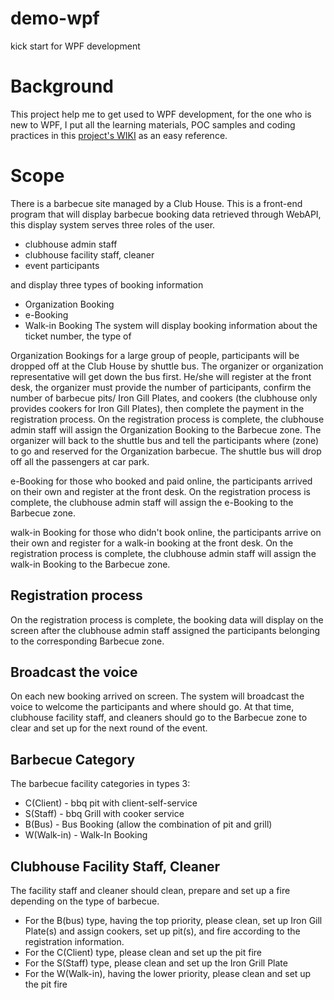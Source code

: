 # demo-wpf
kick start for WPF development

# Background
This project help me to get used to WPF development, for the one who is new to WPF, I put all the learning materials, POC samples and coding practices in this [project's WIKI](https://github.com/dolphinotaku/demo-wpf/wiki) as an easy reference.

# Scope
There is a barbecue site managed by a Club House.
This is a front-end program that will display barbecue booking data retrieved through WebAPI, this display system serves three roles of the user.
- clubhouse admin staff
- clubhouse facility staff, cleaner
- event participants

and display three types of booking information
- Organization Booking
- e-Booking
- Walk-in Booking
The system will display booking information about the ticket number, the type of 

Organization Bookings for a large group of people, participants will be dropped off at the Club House by shuttle bus. The organizer or organization representative will get down the bus first. He/she will register at the front desk, the organizer must provide the number of participants, confirm the number of barbecue pits/ Iron Gill Plates, and cookers (the clubhouse only provides cookers for Iron Gill Plates), then complete the payment in the registration process. 
On the registration process is complete, the clubhouse admin staff will assign the Organization Booking to the Barbecue zone. 
The organizer will back to the shuttle bus and tell the participants where (zone) to go and reserved for the Organization barbecue. The shuttle bus will drop off all the passengers at car park.

e-Booking for those who booked and paid online, the participants arrived on their own and register at the front desk. On the registration process is complete, the clubhouse admin staff will assign the e-Booking to the Barbecue zone.

walk-in Booking for those who didn't book online, the participants arrive on their own and register for a walk-in booking at the front desk. On the registration process is complete, the clubhouse admin staff will assign the walk-in Booking to the Barbecue zone.

## Registration process
On the registration process is complete, the booking data will display on the screen after the clubhouse admin staff assigned the participants belonging to the corresponding Barbecue zone.

## Broadcast the voice
On each new booking arrived on screen. The system will broadcast the voice to welcome the participants and where should go. At that time, clubhouse facility staff, and cleaners should go to the Barbecue zone to clear and set up for the next round of the event.

## Barbecue Category
The barbecue facility categories in types 3:
- C(Client) - bbq pit with client-self-service
- S(Staff) - bbq Grill with cooker service
- B(Bus) - Bus Booking (allow the combination of pit and grill)
- W(Walk-in) - Walk-In Booking

## Clubhouse Facility Staff, Cleaner
The facility staff and cleaner should clean, prepare and set up a fire depending on the type of barbecue.
- For the B(bus) type, having the top priority, please clean, set up Iron Gill Plate(s) and assign cookers, set up pit(s), and fire according to the registration information.
- For the C(Client) type, please clean and set up the pit fire
- For the S(Staff) type, please clean and set up the Iron Grill Plate
- For the W(Walk-in), having the lower priority, please clean and set up the pit fire 
